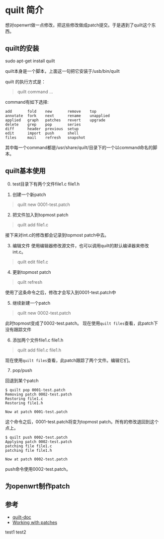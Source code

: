 
# quilt 简介

想对openwrt做一点修改，把这些修改做成patch提交。于是遇到了quilt这个东西。

## quilt的安装

sudo apt-get install quilt

quilt本身是一个脚本，上面这一句把它安装于/usb/bin/quilt

quilt 的执行方式是：

> quilt command ...

command有如下选择:
```
add       fold    new       remove    top
annotate  fork    next      rename    unapplied
applied   graph   patches   revert    upgrade
delete    grep    pop       series
diff      header  previous  setup
edit      import  push      shell
files     mail    refresh   snapshot
```

其中每一个command都是/usr/share/quilt/目录下的一个以command命名的脚本。

## quilt基本使用

0. test目录下有两个文件file1.c file1.h

1. 创建一个新patch
> quilt new 0001-test.patch

2. 把文件加入到topmost patch
> quilt add file1.c

接下来对int.c的修改都会记录到topmost patch中去。

3. 编辑文件
使用编辑器修改源文件，也可以调用quilt的默认编译器来修改int.c。
> quilt edit file1.c

4. 更新topmost patch
> quilt refresh

使用了这条命令之后，修改才会写入到0001-test.patch中

5. 继续新建一个patch
> quilt new 0002-test.patch

此时topmost变成了0002-test.patch。
现在使用`quilt files`查看，此patch下没有跟踪文件

6. 添加两个文件file1.c file1.h
> quilt add file1.c file1.h

现在使用`quilt files`查看，此patch跟踪了两个文件。编辑它们。

7. pop/push

回退到某个patch
```
$ quilt pop 0001-test.patch 
Removing patch 0002-test.patch
Restoring file1.c
Restoring file1.h

Now at patch 0001-test.patch
```
这个命令之后，0001-test.patch将变为topmost patch。所有的修改退回到这个点上。

```
$ quilt push 0002-test.patch 
Applying patch 0002-test.patch
patching file file1.c
patching file file1.h

Now at patch 0002-test.patch
```
push命令使用0002-test.patch。

## 为openwrt制作patch



## 参考

* [quilt-doc](http://www.shakthimaan.com/downloads/glv/quilt-tutorial/quilt-doc.pdf)
* [Working with patches](http://wiki.openwrt.org/doc/devel/patches)

test1
test2
